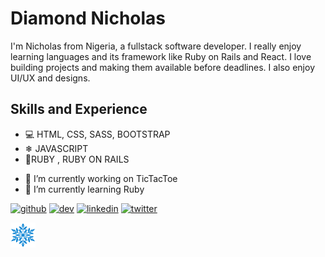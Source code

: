
# Diamond Nicholas
I'm Nicholas from Nigeria, a fullstack software developer. I really enjoy learning languages and its framework like Ruby on Rails and React. I love building projects and making them available before deadlines. I also enjoy UI/UX and designs.

## Skills and Experience
* 💻 HTML, CSS, SASS, BOOTSTRAP
* ❄ JAVASCRIPT
* 💎RUBY , RUBY ON RAILS

- 🔭 I’m currently working on TicTacToe 
- 🌱 I’m currently learning Ruby 


[<img src='https://cdn.jsdelivr.net/npm/simple-icons@3.0.1/icons/github.svg' alt='github' height='40'>](https://github.com/https://github.com/diamond-nicholas)  [<img src='https://cdn.jsdelivr.net/npm/simple-icons@3.0.1/icons/dev-dot-to.svg' alt='dev' height='40'>](https://dev.to/diamond-nicholas)  [<img src='https://cdn.jsdelivr.net/npm/simple-icons@3.0.1/icons/linkedin.svg' alt='linkedin' height='40'>](https://www.linkedin.com/in/https://www.linkedin.com/in/diamond-nicholas//)  [<img src='https://cdn.jsdelivr.net/npm/simple-icons@3.0.1/icons/twitter.svg' alt='twitter' height='40'>](https://twitter.com/https://twitter.com/diamondnich)  

<a href='https://archiveprogram.github.com/'><img src='https://raw.githubusercontent.com/acervenky/animated-github-badges/master/assets/acbadge.gif' width='40' height='40'></a> 


